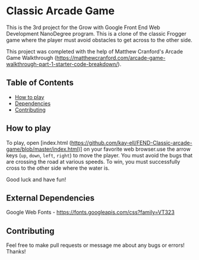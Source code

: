 # Classic Arcade Game

This is the 3rd project for the Grow with Google Front End Web Development NanoDegree program. This is a clone of the classic Frogger game where the player must avoid obstacles to get across to the other side.


This project was completed with the help of Matthew Cranford's Arcade Game Walkthrough (https://matthewcranford.com/arcade-game-walkthrough-part-1-starter-code-breakdown/).

## Table of Contents

* [How to play](#how-to-play)
* [Dependencies](#external-dependencies)
* [Contributing](#contributing)

## How to play

To play, open [index.html (https://github.com/kay-ell/FEND-Classic-arcade-game/blob/master/index.html)] on your favorite web browser.use the arrow keys (`up`, `down`, `left`, `right`) to move the player. You must avoid the bugs that are crossing the road at various speeds. To win, you must successfully cross to the other side where the water is.

Good luck and have fun!

## External Dependencies

Google Web Fonts - https://fonts.googleapis.com/css?family=VT323

## Contributing

Feel free to make pull requests or message me about any bugs or errors! Thanks!



